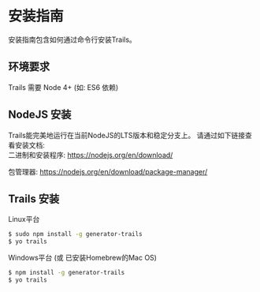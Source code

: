 # 安装指南

安装指南包含如何通过命令行安装Trails。

## 环境要求

Trails 需要 Node 4+ (如: ES6 依赖)

## NodeJS 安装
Trails能完美地运行在当前NodeJS的LTS版本和稳定分支上。
请通过如下链接查看安装文档:    
二进制和安装程序: 
https://nodejs.org/en/download/

包管理器: 
https://nodejs.org/en/download/package-manager/

## Trails 安装

Linux平台
```sh
$ sudo npm install -g generator-trails
$ yo trails
```

Windows平台 (或 已安装Homebrew的Mac OS)
```sh
$ npm install -g generator-trails
$ yo trails
```
